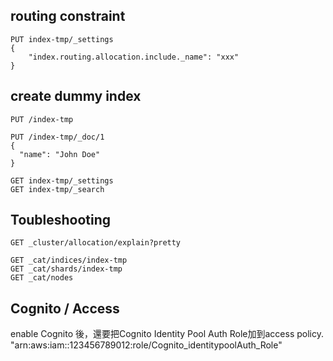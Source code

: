 

## routing constraint

```
PUT index-tmp/_settings
{
    "index.routing.allocation.include._name": "xxx"
}
```



## create dummy index
```
PUT /index-tmp

PUT /index-tmp/_doc/1
{
  "name": "John Doe"
}

GET index-tmp/_settings
GET index-tmp/_search

```

## Toubleshooting
```
GET _cluster/allocation/explain?pretty

GET _cat/indices/index-tmp
GET _cat/shards/index-tmp
GET _cat/nodes
```

## Cognito / Access
enable Cognito 後，還要把Cognito Identity Pool Auth Role加到access policy.
"arn:aws:iam::123456789012:role/Cognito_identitypoolAuth_Role"


